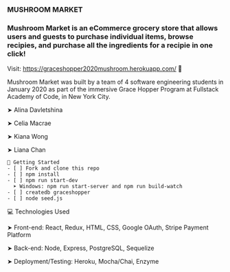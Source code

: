 ### MUSHROOM MARKET

### Mushroom Market is an eCommerce grocery store that allows users and guests to purchase individual items, browse recipies, and purchase all the ingredients for a recipie in one click!

Visit: https://graceshopper2020mushroom.herokuapp.com/ 👀

Mushroom Market was built by a team of 4 software engineering students in January 2020 as part of the immersive Grace Hopper Program at Fullstack Academy of Code, in New York City.

➤ Alina Davletshina

➤ Celia Macrae

➤ Kiana Wong

➤ Liana Chan

```
🔐 Getting Started
- [ ] Fork and clone this repo
- [ ] npm install
- [ ] npm run start-dev
  ➤ Windows: npm run start-server and npm run build-watch
- [ ] createdb graceshopper
- [ ] node seed.js
```

💻 Technologies Used

➤ Front-end: React, Redux, HTML, CSS, Google OAuth, Stripe Payment Platform

➤ Back-end: Node, Express, PostgreSQL, Sequelize

➤ Deployment/Testing: Heroku, Mocha/Chai, Enzyme
